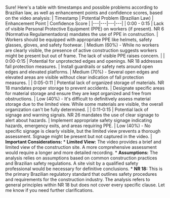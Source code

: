 Sure! Here's a table with timestamps and possible problems according to Brazilian law, as well as enhancement points and confidence scores, based on the video analysis: 
| Timestamp | Potential Problem (Brazilian Law) | Enhancement Point | Confidence Score | 
|---|---|---|---| 
| 0:00 - 0:15 | Lack of visible Personal Protective Equipment (PPE) on workers (if present). NR 6 (Normativa Regulamentadora) mandates the use of PPE in construction. | Workers should be equipped with appropriate PPE like helmets, safety glasses, gloves, and safety footwear. | Medium (60%) - While no workers are clearly visible, the presence of active construction suggests workers might be present but out of frame. The lack of visible PPE raises concern. | 
| 0:00-0:15 | Potential for unprotected edges and openings. NR 18 addresses fall protection measures. | Install guardrails or safety nets around open edges and elevated platforms. | Medium (70%) - Several open edges and elevated areas are visible without clear indication of fall protection measures. | 
| 0:05-0:11 | Potential lack of organized storage of materials. NR 18 mandates proper storage to prevent accidents. | Designate specific areas for material storage and ensure they are kept organized and free from obstructions. | Low (40%) - It's difficult to definitively assess material storage due to the limited view. While some materials are visible, the overall organization can't be fully determined. | 
| 0:11-0:15 | Potential lack of signage and warning signals. NR 26 mandates the use of clear signage to alert about hazards. | Implement appropriate safety signage indicating hazards, emergency exits, and areas requiring PPE. | Low (40%) - No specific signage is clearly visible, but the limited view prevents a thorough assessment. Signage might be present but not captured in the video. | **Important Considerations:** * **Limited View:** The video provides a brief and limited view of the construction site. A more comprehensive assessment would require a longer and more detailed recording. * **Assumptions:** The analysis relies on assumptions based on common construction practices and Brazilian safety regulations. A site visit by a qualified safety professional would be necessary for definitive conclusions. * **NR 18:** This is the primary Brazilian regulatory standard that outlines safety procedures and requirements for the construction industry. The analysis refers to general principles within NR 18 but does not cover every specific clause. Let me know if you need further clarifications.

